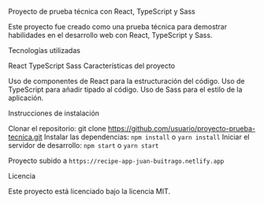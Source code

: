Proyecto de prueba técnica con React, TypeScript y Sass

Este proyecto fue creado como una prueba técnica para demostrar habilidades en el desarrollo web con React, TypeScript y Sass.

Tecnologías utilizadas

React
TypeScript
Sass
Características del proyecto

Uso de componentes de React para la estructuración del código.
Uso de TypeScript para añadir tipado al código.
Uso de Sass para el estilo de la aplicación.

Instrucciones de instalación

Clonar el repositorio: git clone https://github.com/usuario/proyecto-prueba-tecnica.git
Instalar las dependencias: `npm install` o `yarn install`
Iniciar el servidor de desarrollo: `npm start` o `yarn start`

Proyecto subido a `https://recipe-app-juan-buitrago.netlify.app`

Licencia

Este proyecto está licenciado bajo la licencia MIT.
